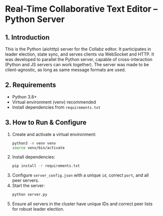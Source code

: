 # Real-Time Collaborative Text Editor – Python Server

## 1. Introduction
This is the Python (aiohttp) server for the Collabz editor. It participates in leader election, state sync, and serves clients via WebSocket and HTTP.
It was developed to parallel the Python server, capable of cross-interaction (Python and JS servers can work together). The server was made to be client-agnostic, as long as same message formats are used.

## 2. Requirements
- Python 3.8+
- Virtual environment (venv) recommended
- Install dependencies from `requirements.txt`

## 3. How to Run & Configure
1. Create and activate a virtual environment:
   ```bash
   python3 -m venv venv
   source venv/bin/activate
   ```
2. Install dependencies:
   ```bash
   pip install -r requirements.txt
   ```
3. Configure `server_config.json` with a unique `id`, correct `port`, and all peer servers.
4. Start the server:
   ```bash
   python server.py
   ```
5. Ensure all servers in the cluster have unique IDs and correct peer lists for robust leader election.
